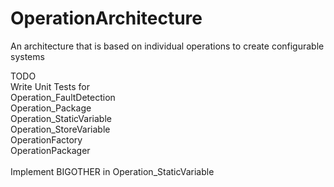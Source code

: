 # OperationArchitecture
An architecture that is based on individual operations to create configurable systems<br/>


TODO<br/>
Write Unit Tests for<br/>
  Operation_FaultDetection<br/>
  Operation_Package<br/>
  Operation_StaticVariable<br/>
  Operation_StoreVariable<br/>
  OperationFactory<br/>
  OperationPackager<br/>
  <br/>
Implement BIGOTHER in Operation_StaticVariable
